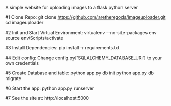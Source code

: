 A simple website for uploading images to a flask python server

#1 Clone Repo: 
git clone https://github.com/aretheregods/imageuploader.git
cd imageuploader

#2 Init and Start Virtual Environment: 
virtualenv --no-site-packages env
source env/Scripts/activate

#3 Install Dependencies: 
pip install -r requirements.txt

#4 Edit config: 
Change config.py['SQLALCHEMY_DATABASE_URI'] to your own credentials

#5 Create Database and table: 
python app.py db init
python app.py db migrate

#6 Start the app: 
python app.py runserver

#7 See the site at: 
http://localhost:5000

